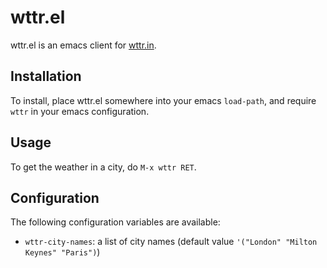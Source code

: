 # wttr.el

wttr.el is an emacs client for [wttr.in](http://wttr.in).

## Installation

To install, place wttr.el somewhere into your emacs `load-path`, and require `wttr` in your emacs configuration.

## Usage

To get the weather in a city, do `M-x wttr RET`.

## Configuration

The following configuration variables are available:

* `wttr-city-names`: a list of city names (default value `'("London" "Milton Keynes" "Paris")`)
